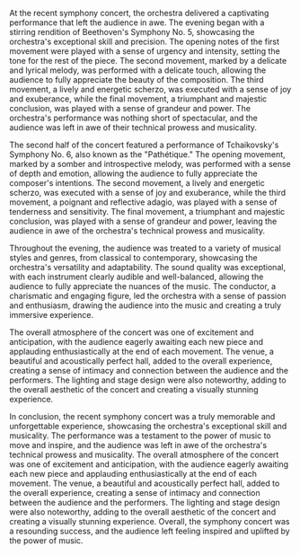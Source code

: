 At the recent symphony concert, the orchestra delivered a captivating performance that left the audience in awe. The evening began with a stirring rendition of Beethoven's Symphony No. 5, showcasing the orchestra's exceptional skill and precision. The opening notes of the first movement were played with a sense of urgency and intensity, setting the tone for the rest of the piece. The second movement, marked by a delicate and lyrical melody, was performed with a delicate touch, allowing the audience to fully appreciate the beauty of the composition. The third movement, a lively and energetic scherzo, was executed with a sense of joy and exuberance, while the final movement, a triumphant and majestic conclusion, was played with a sense of grandeur and power. The orchestra's performance was nothing short of spectacular, and the audience was left in awe of their technical prowess and musicality.

The second half of the concert featured a performance of Tchaikovsky's Symphony No. 6, also known as the "Pathétique." The opening movement, marked by a somber and introspective melody, was performed with a sense of depth and emotion, allowing the audience to fully appreciate the composer's intentions. The second movement, a lively and energetic scherzo, was executed with a sense of joy and exuberance, while the third movement, a poignant and reflective adagio, was played with a sense of tenderness and sensitivity. The final movement, a triumphant and majestic conclusion, was played with a sense of grandeur and power, leaving the audience in awe of the orchestra's technical prowess and musicality.

Throughout the evening, the audience was treated to a variety of musical styles and genres, from classical to contemporary, showcasing the orchestra's versatility and adaptability. The sound quality was exceptional, with each instrument clearly audible and well-balanced, allowing the audience to fully appreciate the nuances of the music. The conductor, a charismatic and engaging figure, led the orchestra with a sense of passion and enthusiasm, drawing the audience into the music and creating a truly immersive experience.

The overall atmosphere of the concert was one of excitement and anticipation, with the audience eagerly awaiting each new piece and applauding enthusiastically at the end of each movement. The venue, a beautiful and acoustically perfect hall, added to the overall experience, creating a sense of intimacy and connection between the audience and the performers. The lighting and stage design were also noteworthy, adding to the overall aesthetic of the concert and creating a visually stunning experience.

In conclusion, the recent symphony concert was a truly memorable and unforgettable experience, showcasing the orchestra's exceptional skill and musicality. The performance was a testament to the power of music to move and inspire, and the audience was left in awe of the orchestra's technical prowess and musicality. The overall atmosphere of the concert was one of excitement and anticipation, with the audience eagerly awaiting each new piece and applauding enthusiastically at the end of each movement. The venue, a beautiful and acoustically perfect hall, added to the overall experience, creating a sense of intimacy and connection between the audience and the performers. The lighting and stage design were also noteworthy, adding to the overall aesthetic of the concert and creating a visually stunning experience. Overall, the symphony concert was a resounding success, and the audience left feeling inspired and uplifted by the power of music.